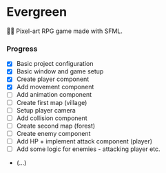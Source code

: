 # Evergreen
🌿🥀 Pixel-art RPG game made with SFML.

### Progress

- [x]  Basic project configuration
- [x]  Basic window and game setup
- [x]  Create player component
- [x]  Add movement component
- [ ]  Add animation component
- [ ]  Create first map (village)
- [ ]  Setup player camera
- [ ]  Add collision component
- [ ]  Create second map (forest)
- [ ]  Create enemy component
- [ ]  Add HP + implement attack component (player)
- [ ]  Add some logic for enemies - attacking player etc.
- (...)
